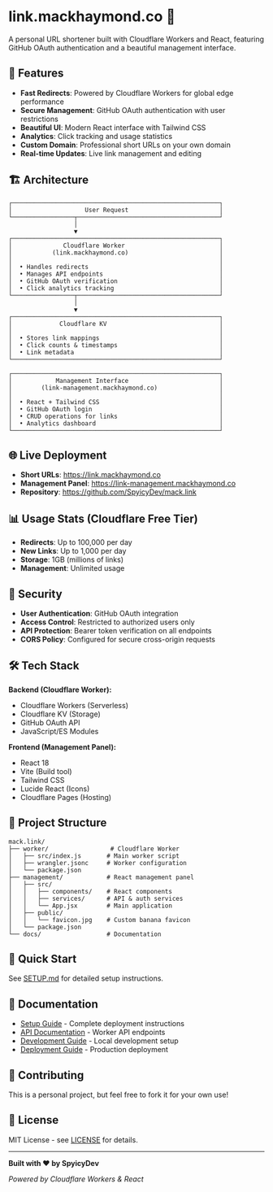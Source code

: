 # link.mackhaymond.co 🍌

A personal URL shortener built with Cloudflare Workers and React, featuring GitHub OAuth authentication and a beautiful management interface.

## 🚀 Features

- **Fast Redirects**: Powered by Cloudflare Workers for global edge performance
- **Secure Management**: GitHub OAuth authentication with user restrictions
- **Beautiful UI**: Modern React interface with Tailwind CSS
- **Analytics**: Click tracking and usage statistics
- **Custom Domain**: Professional short URLs on your own domain
- **Real-time Updates**: Live link management and editing

## 🏗 Architecture

```
┌─────────────────────────────────────────────────────────┐
│                    User Request                         │
└─────────────────┬───────────────────────────────────────┘
                  │
                  ▼
┌─────────────────────────────────────────────────────────┐
│              Cloudflare Worker                          │
│           (link.mackhaymond.co)                         │
│                                                         │
│  • Handles redirects                                    │
│  • Manages API endpoints                                │
│  • GitHub OAuth verification                            │
│  • Click analytics tracking                             │
└─────────────────┬───────────────────────────────────────┘
                  │
                  ▼
┌─────────────────────────────────────────────────────────┐
│             Cloudflare KV                               │
│                                                         │
│  • Stores link mappings                                 │
│  • Click counts & timestamps                            │
│  • Link metadata                                        │
└─────────────────────────────────────────────────────────┘

┌─────────────────────────────────────────────────────────┐
│            Management Interface                         │
│        (link-management.mackhaymond.co)                 │
│                                                         │
│  • React + Tailwind CSS                                 │
│  • GitHub OAuth login                                   │
│  • CRUD operations for links                            │
│  • Analytics dashboard                                  │
└─────────────────────────────────────────────────────────┘
```

## 🌐 Live Deployment

- **Short URLs**: https://link.mackhaymond.co
- **Management Panel**: https://link-management.mackhaymond.co
- **Repository**: https://github.com/SpyicyDev/mack.link

## 📊 Usage Stats (Cloudflare Free Tier)

- **Redirects**: Up to 100,000 per day
- **New Links**: Up to 1,000 per day  
- **Storage**: 1GB (millions of links)
- **Management**: Unlimited usage

## 🔐 Security

- **User Authentication**: GitHub OAuth integration
- **Access Control**: Restricted to authorized users only
- **API Protection**: Bearer token verification on all endpoints
- **CORS Policy**: Configured for secure cross-origin requests

## 🛠 Tech Stack

**Backend (Cloudflare Worker):**
- Cloudflare Workers (Serverless)
- Cloudflare KV (Storage)
- GitHub OAuth API
- JavaScript/ES Modules

**Frontend (Management Panel):**
- React 18
- Vite (Build tool)
- Tailwind CSS
- Lucide React (Icons)
- Cloudflare Pages (Hosting)

## 📁 Project Structure

```
mack.link/
├── worker/                 # Cloudflare Worker
│   ├── src/index.js       # Main worker script
│   ├── wrangler.jsonc     # Worker configuration
│   └── package.json
├── management/            # React management panel
│   ├── src/
│   │   ├── components/    # React components
│   │   ├── services/      # API & auth services
│   │   └── App.jsx        # Main application
│   ├── public/
│   │   └── favicon.jpg    # Custom banana favicon
│   └── package.json
└── docs/                  # Documentation
```

## 🚀 Quick Start

See [SETUP.md](./docs/SETUP.md) for detailed setup instructions.

## 📖 Documentation

- [Setup Guide](./docs/SETUP.md) - Complete deployment instructions
- [API Documentation](./docs/API.md) - Worker API endpoints
- [Development Guide](./docs/DEVELOPMENT.md) - Local development setup
- [Deployment Guide](./docs/DEPLOYMENT.md) - Production deployment

## 🤝 Contributing

This is a personal project, but feel free to fork it for your own use!

## 📄 License

MIT License - see [LICENSE](./LICENSE) for details.

---

**Built with ❤️ by SpyicyDev**

*Powered by Cloudflare Workers & React*
